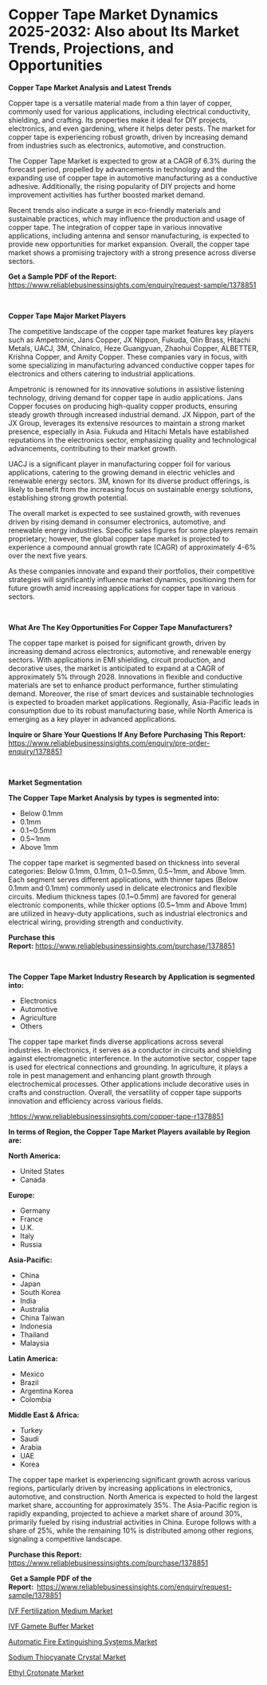 <p><h1>Copper Tape Market Dynamics 2025-2032: Also about Its Market Trends, Projections, and Opportunities</h1></p><p><strong>Copper Tape Market Analysis and Latest Trends</strong></p>
<p><p>Copper tape is a versatile material made from a thin layer of copper, commonly used for various applications, including electrical conductivity, shielding, and crafting. Its properties make it ideal for DIY projects, electronics, and even gardening, where it helps deter pests. The market for copper tape is experiencing robust growth, driven by increasing demand from industries such as electronics, automotive, and construction.</p><p>The Copper Tape Market is expected to grow at a CAGR of 6.3% during the forecast period, propelled by advancements in technology and the expanding use of copper tape in automotive manufacturing as a conductive adhesive. Additionally, the rising popularity of DIY projects and home improvement activities has further boosted market demand. </p><p>Recent trends also indicate a surge in eco-friendly materials and sustainable practices, which may influence the production and usage of copper tape. The integration of copper tape in various innovative applications, including antenna and sensor manufacturing, is expected to provide new opportunities for market expansion. Overall, the copper tape market shows a promising trajectory with a strong presence across diverse sectors.</p></p>
<p><strong>Get a Sample PDF of the Report:&nbsp;</strong> <a href="https://www.reliablebusinessinsights.com/enquiry/request-sample/1378851?utm_campaign=1091&utm_medium=2&utm_source=Github&utm_content=ia&utm_term=30012025&utm_id=copper-tape">https://www.reliablebusinessinsights.com/enquiry/request-sample/1378851</a></p>
<p>&nbsp;</p>
<p><strong>Copper Tape Major Market Players</strong></p>
<p><p>The competitive landscape of the copper tape market features key players such as Ampetronic, Jans Copper, JX Nippon, Fukuda, Olin Brass, Hitachi Metals, UACJ, 3M, Chinalco, Heze Guangyuan, Zhaohui Copper, ALBETTER, Krishna Copper, and Amity Copper. These companies vary in focus, with some specializing in manufacturing advanced conductive copper tapes for electronics and others catering to industrial applications.</p><p>Ampetronic is renowned for its innovative solutions in assistive listening technology, driving demand for copper tape in audio applications. Jans Copper focuses on producing high-quality copper products, ensuring steady growth through increased industrial demand. JX Nippon, part of the JX Group, leverages its extensive resources to maintain a strong market presence, especially in Asia. Fukuda and Hitachi Metals have established reputations in the electronics sector, emphasizing quality and technological advancements, contributing to their market growth.</p><p>UACJ is a significant player in manufacturing copper foil for various applications, catering to the growing demand in electric vehicles and renewable energy sectors. 3M, known for its diverse product offerings, is likely to benefit from the increasing focus on sustainable energy solutions, establishing strong growth potential.</p><p>The overall market is expected to see sustained growth, with revenues driven by rising demand in consumer electronics, automotive, and renewable energy industries. Specific sales figures for some players remain proprietary; however, the global copper tape market is projected to experience a compound annual growth rate (CAGR) of approximately 4-6% over the next five years.</p><p>As these companies innovate and expand their portfolios, their competitive strategies will significantly influence market dynamics, positioning them for future growth amid increasing applications for copper tape in various sectors.</p></p>
<p>&nbsp;</p>
<p><strong>What Are The Key Opportunities For Copper Tape Manufacturers?</strong></p>
<p><p>The copper tape market is poised for significant growth, driven by increasing demand across electronics, automotive, and renewable energy sectors. With applications in EMI shielding, circuit production, and decorative uses, the market is anticipated to expand at a CAGR of approximately 5% through 2028. Innovations in flexible and conductive materials are set to enhance product performance, further stimulating demand. Moreover, the rise of smart devices and sustainable technologies is expected to broaden market applications. Regionally, Asia-Pacific leads in consumption due to its robust manufacturing base, while North America is emerging as a key player in advanced applications.</p></p>
<p><strong>Inquire or Share Your Questions If Any Before Purchasing This Report:</strong> <a href="https://www.reliablebusinessinsights.com/enquiry/pre-order-enquiry/1378851?utm_campaign=1091&utm_medium=2&utm_source=Github&utm_content=ia&utm_term=30012025&utm_id=copper-tape">https://www.reliablebusinessinsights.com/enquiry/pre-order-enquiry/1378851</a></p>
<p>&nbsp;</p>
<p><strong>Market Segmentation</strong></p>
<p><strong>The Copper Tape Market Analysis by types is segmented into:</strong></p>
<p><ul><li>Below 0.1mm</li><li>0.1mm</li><li>0.1~0.5mm</li><li>0.5~1mm</li><li>Above 1mm</li></ul></p>
<p><p>The copper tape market is segmented based on thickness into several categories: Below 0.1mm, 0.1mm, 0.1~0.5mm, 0.5~1mm, and Above 1mm. Each segment serves different applications, with thinner tapes (Below 0.1mm and 0.1mm) commonly used in delicate electronics and flexible circuits. Medium thickness tapes (0.1~0.5mm) are favored for general electronic components, while thicker options (0.5~1mm and Above 1mm) are utilized in heavy-duty applications, such as industrial electronics and electrical wiring, providing strength and conductivity.</p></p>
<p><strong>Purchase this Report:&nbsp;</strong><a href="https://www.reliablebusinessinsights.com/purchase/1378851?utm_campaign=1091&utm_medium=2&utm_source=Github&utm_content=ia&utm_term=30012025&utm_id=copper-tape">https://www.reliablebusinessinsights.com/purchase/1378851</a></p>
<p>&nbsp;</p>
<p><strong>The Copper Tape Market Industry Research by Application is segmented into:</strong></p>
<p><ul><li>Electronics</li><li>Automotive</li><li>Agriculture</li><li>Others</li></ul></p>
<p><p>The copper tape market finds diverse applications across several industries. In electronics, it serves as a conductor in circuits and shielding against electromagnetic interference. In the automotive sector, copper tape is used for electrical connections and grounding. In agriculture, it plays a role in pest management and enhancing plant growth through electrochemical processes. Other applications include decorative uses in crafts and construction. Overall, the versatility of copper tape supports innovation and efficiency across various fields.</p></p>
<p><a href="https://www.reliablebusinessinsights.com/copper-tape-r1378851?utm_campaign=1091&utm_medium=2&utm_source=Github&utm_content=ia&utm_term=30012025&utm_id=copper-tape">&nbsp;https://www.reliablebusinessinsights.com/copper-tape-r1378851</a></p>
<p><strong>In terms of Region, the Copper Tape Market Players available by Region are:</strong></p>
<p>
    <p> <strong> North America: </strong>
        <ul>
            <li>United States</li>
            <li>Canada</li>
        </ul>
        </p> 
    <p> <strong> Europe: </strong>
        <ul>
            <li>Germany</li>
            <li>France</li>
            <li>U.K.</li>
            <li>Italy</li>
            <li>Russia</li>
        </ul>
        </p> 
    <p> <strong> Asia-Pacific: </strong>
        <ul>
            <li>China</li>
            <li>Japan</li>
            <li>South Korea</li>
            <li>India</li>
            <li>Australia</li>
            <li>China Taiwan</li>
            <li>Indonesia</li>
            <li>Thailand</li>
            <li>Malaysia</li>
        </ul>
        </p> 
    <p> <strong> Latin America: </strong>
        <ul>
            <li>Mexico</li>
            <li>Brazil</li>
            <li>Argentina Korea</li>
            <li>Colombia</li>
        </ul>
        </p> 
    <p> <strong> Middle East & Africa: </strong>
        <ul>
            <li>Turkey</li>
            <li>Saudi</li>
            <li>Arabia</li>
            <li>UAE</li>
            <li>Korea</li>
        </ul>
    </p>
    </p>
<p><p>The copper tape market is experiencing significant growth across various regions, particularly driven by increasing applications in electronics, automotive, and construction. North America is expected to hold the largest market share, accounting for approximately 35%. The Asia-Pacific region is rapidly expanding, projected to achieve a market share of around 30%, primarily fueled by rising industrial activities in China. Europe follows with a share of 25%, while the remaining 10% is distributed among other regions, signaling a competitive landscape.</p></p>
<p><strong>Purchase this Report: </strong><a href="https://www.reliablebusinessinsights.com/purchase/1378851?utm_campaign=1091&utm_medium=2&utm_source=Github&utm_content=ia&utm_term=30012025&utm_id=copper-tape">https://www.reliablebusinessinsights.com/purchase/1378851</a></p>
<p>&nbsp;<strong>Get a Sample PDF of the Report:&nbsp;&nbsp;</strong><a href="https://www.reliablebusinessinsights.com/enquiry/request-sample/1378851?utm_campaign=1091&utm_medium=2&utm_source=Github&utm_content=ia&utm_term=30012025&utm_id=copper-tape">https://www.reliablebusinessinsights.com/enquiry/request-sample/1378851</a></p>
<p><strong></strong></p>
<p><p><a href="https://www.linkedin.com/pulse/ivf-fertilization-medium-market-size-expected-accelerate-g8lrc?utm_campaign=1091&utm_medium=2&utm_source=Github&utm_content=ia&utm_term=30012025&utm_id=copper-tape">IVF Fertilization Medium Market</a></p><p><a href="https://www.linkedin.com/pulse/ivf-gamete-buffer-market-outlook-from-2025-2032-marketsize-uuyle?utm_campaign=1091&utm_medium=2&utm_source=Github&utm_content=ia&utm_term=30012025&utm_id=copper-tape">IVF Gamete Buffer Market</a></p><p><a href="https://github.com/paljuhubeyde/Market-Research-Report-List-1/blob/main/automatic-fire-extinguishing-systems-market.md?utm_campaign=1091&utm_medium=2&utm_source=Github&utm_content=ia&utm_term=30012025&utm_id=copper-tape">Automatic Fire Extinguishing Systems Market</a></p><p><a href="https://www.linkedin.com/pulse/global-sodium-thiocyanate-crystal-market-set-grow-despite-6385e?utm_campaign=1091&utm_medium=2&utm_source=Github&utm_content=ia&utm_term=30012025&utm_id=copper-tape">Sodium Thiocyanate Crystal Market</a></p><p><a href="https://github.com/miottaredlin79/Market-Research-Report-List-1/blob/main/ethyl-crotonate-market.md?utm_campaign=1091&utm_medium=2&utm_source=Github&utm_content=ia&utm_term=30012025&utm_id=copper-tape">Ethyl Crotonate Market</a></p></p>